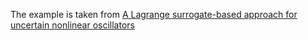 The example is taken from [A Lagrange surrogate-based approach for uncertain nonlinear oscillators](https://doi.org/10.1016/j.jsv.2021.116075)

